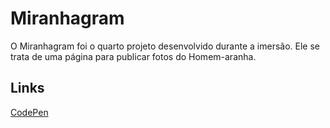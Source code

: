 # Miranhagram

O Miranhagram foi o quarto projeto desenvolvido durante a imersão. Ele se trata de uma página para publicar fotos do Homem-aranha.

## Links

[CodePen](https://codepen.io/Makson19/full/wvpwxLR)